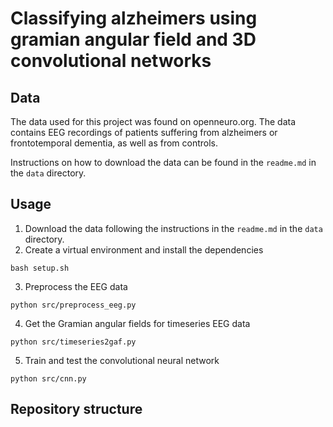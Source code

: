 # Classifying alzheimers using gramian angular field and 3D convolutional networks

## Data
The data used for this project was found on openneuro.org. The data contains EEG recordings of patients suffering from alzheimers or frontotemporal dementia, as well as from controls. 

Instructions on how to download the data can be found in the `readme.md` in the `data` directory. 

## Usage
1. Download the data following the instructions in the  `readme.md` in the `data` directory. 
2. Create a virtual environment and install the dependencies
```
bash setup.sh
```
3. Preprocess the EEG data
```
python src/preprocess_eeg.py
```
4. Get the Gramian angular fields for timeseries EEG data
```
python src/timeseries2gaf.py
```
5. Train and test the convolutional neural network
```
python src/cnn.py
```

## Repository structure
